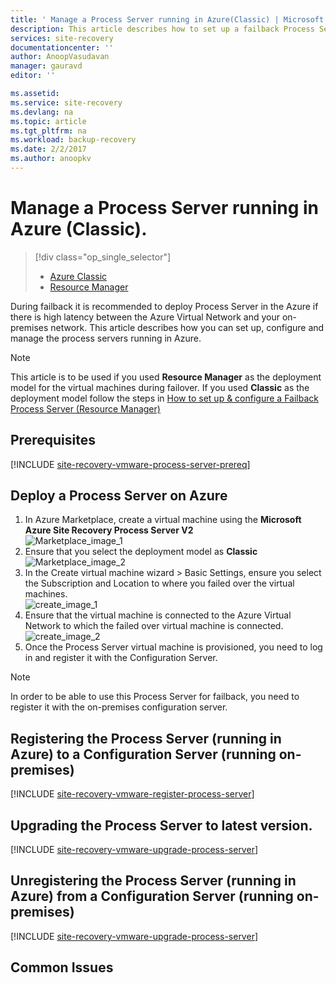 ```yaml
---
title: ' Manage a Process Server running in Azure(Classic) | Microsoft Docs'
description: This article describes how to set up a failback Process Server(Classic) In Azure.
services: site-recovery
documentationcenter: ''
author: AnoopVasudavan
manager: gauravd
editor: ''

ms.assetid:
ms.service: site-recovery
ms.devlang: na
ms.topic: article
ms.tgt_pltfrm: na
ms.workload: backup-recovery
ms.date: 2/2/2017
ms.author: anoopkv
---
```


# Manage a Process Server running in Azure (Classic).
> [!div class="op_single_selector"]
> * [Azure Classic ](./site-recovery-vmware-setup-azure-ps-classic.md)
> * [Resource Manager](./site-recovery-vmware-setup-azure-ps-arm.md)

During failback it is recommended to deploy Process Server in the Azure if there is high latency between the Azure Virtual Network and your on-premises network. This article describes how you can set up, configure and manage the process servers running in Azure.

> [!NOTE]
> This article is to be used if you used **Resource Manager** as the deployment model for the virtual machines during failover. If you used **Classic** as the deployment model follow the steps in [How to set up & configure a Failback Process Server (Resource Manager)](./site-recovery-vmware-setup-azure-ps-arm.md)

## Prerequisites

[!INCLUDE [site-recovery-vmware-process-server-prereq](../../includes/site-recovery-vmware-azure-process-server-prereq.md)]

## Deploy a Process Server on Azure

1. In Azure Marketplace, create a virtual machine using the **Microsoft Azure Site Recovery Process Server V2** </br>
    ![Marketplace_image_1](./media/site-recovery-vmware-setup-azure-ps-classic/marketplace-ps-image.png)
2. Ensure that you select the deployment model as **Classic** </br>
  ![Marketplace_image_2](./media/site-recovery-vmware-setup-azure-ps-classic/marketplace-ps-image-classic.png)
3. In the Create virtual machine wizard > Basic Settings, ensure you select the Subscription and Location to where you failed over the virtual machines.</br>
  ![create_image_1](./media/site-recovery-vmware-setup-azure-ps-classic/azureps-classic-basic-info.png)
4. Ensure that the virtual machine is connected to the Azure Virtual Network to which the failed over virtual machine is connected.</br>
  ![create_image_2](./media/site-recovery-vmware-setup-azure-ps-classic/azureps-classic-settings.png)
5. Once the Process Server virtual machine is provisioned, you need to log in and register it with the Configuration Server.

> [!NOTE]
> In order to be able to use this Process Server for failback, you need to register it with the on-premises configuration server.

## Registering the Process Server (running in Azure) to a Configuration Server (running on-premises)

[!INCLUDE [site-recovery-vmware-register-process-server](../../includes/site-recovery-vmware-register-process-server.md)]

## Upgrading the Process Server to latest version.

[!INCLUDE [site-recovery-vmware-upgrade-process-server](../../includes/site-recovery-vmware-upgrade-process-server.md)]

## Unregistering the Process Server (running in Azure) from a Configuration Server (running on-premises)

[!INCLUDE [site-recovery-vmware-upgrade-process-server](../../includes/site-recovery-vmware-unregister-process-server.md)]

## Common Issues
